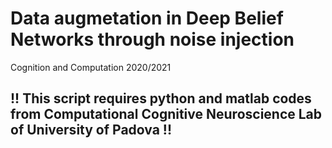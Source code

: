# Data augmetation in Deep Belief Networks through noise injection

Cognition and Computation 2020/2021

## !! This script requires python and matlab codes from Computational Cognitive Neuroscience Lab of University of Padova !!

